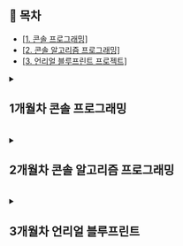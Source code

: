 ## 📌 목차  
- <a href="#console">[1. 콘솔 프로그래밍]</a>  <br/>
- <a href="#console-algo">[2. 콘솔 알고리즘 프로그래밍]</a>  <br/>
- <a href="#unreal-bp">[3. 언리얼 블루프린트 프로젝트]</a>  <br/>

<details>
  <summary><h2 id="console"><b>1개월차 콘솔 프로그래밍</b></h2></summary>

   ## ⍩⃝팩맨 제작
   <p align="center">
     ▼아래 팩맨을 클릭하시면 팩맨 소스코드로 들어갑니다!▼<br/>
     <a href="https://github.com/sansitasan/WantedLecture/tree/main/PackMan" target="_blank">
     <img src="https://github.com/user-attachments/assets/65fe3afc-3162-4688-9570-559e36f6bad6" width="400px">
     </p>
     </a>

  > <details>
  >   <summary><h3>🛠 주요 작업</h3></summary>
  >   
  > >   <details>
  > >    <summary>MemoryPool 제작</summary>
  > >    - 템플릿으로 생성, 삭제가 빈번한 객체들에게 사용할 수 있도록 제작<br/>  
  > >    - 메모리를 잡아두고, 부족할 때마다 공간을 2배로 확장<br/>  
  > >    - `Placement new` 활용하여 미리 확보된 공간에 객체 생성<br/>  
  > >    <p align="center">
  > >      <img src="https://github.com/user-attachments/assets/b4c17d18-e3ea-408f-b2c1-5875a0de8e5b" width="400px">
  > >      <img src="https://github.com/user-attachments/assets/ab0455ef-a5ba-4d79-a2a3-702876eac62f" width="400px">
  > >    </p>
  > >  </details>
  >   
  > >  <details>
  > >    <summary>BT 활용 AI 제작</summary>
  > >    - Node들의 조건 체크로 실행 노드 결정<br/>  
  > >    - 적의 방향을 확률적으로 전환하며 AI 구현<br/>  
  > >    - 플레이어가 근처에 있으면 방향 전환<br/>  
  > >    - 아이템을 먹었다면, 플레이어와 먼 곳으로 도망<br/>  
  > >    <p align="center">
  > >      <img src="https://github.com/user-attachments/assets/ef07f652-d1d7-4e03-abb7-a7f43337a2b1" width="400px">
  > >      <img src="https://github.com/user-attachments/assets/b99a6a93-8769-4b4d-b825-8dd0f989d3da" width="400px">
  > >    </p>
  > >  </details>
  >   
  > >  <details>
  > >    <summary>함수 포인터를 활용한 인풋 매니저, 코루틴 제작</summary>
  > >    - 키와 함수, 객체 타입을 바인딩 후 엔진 내 변수에 등록<br/>  
  > >    - 매 프레임 키 상태를 체크하여 적절한 함수 실행<br/>  
  > >    - 실행할 함수와 객체 타입, 시간과 반복 여부를 받아 타이머 매니저에 등록<br/>  
  > >    - 타이머 매니저는 MemoryPool 사용<br/>  
  > >    <p align="center">
  > >      <img src="https://github.com/user-attachments/assets/156f7453-0390-43fe-97ce-be2a2e8f8967" width="400px">
  > >      <img src="https://github.com/user-attachments/assets/305459d0-3af2-492a-aa8b-a2d533297ca9" width="400px">
  > >      <img src="https://github.com/user-attachments/assets/a470f9b9-97fa-46b2-ac4c-ed134c63382d" width="800px">
  > >    </p>
  > >  </details>
  >   
  > </details>
  > 
  > <details>
  >   <summary><h3>🚨 이슈/해결</h3></summary>
  >   
  > >  <details>
  > >    <summary>적 AI가 같은 자리에서 계속 움직이는 현상</summary>
  > >    - 매 프레임 랜덤 방향 결정으로 인해 발생<br/>  
  > >    - 한 칸마다 방향을 결정하거나 갈림길에서 방향 결정하여 해결<br/>  
  > >  </details>
  >   
  > >  <details>
  > >    <summary>플레이어를 쫓거나 도망칠 때 프레임 드랍 발생</summary>
  > >    - 매 프레임 A* 사용으로 과부하 발생<br/>  
  > >    - 특정 범위 내에서 방향을 정하고 탐색하는 방식으로 해결<br/>  
  > >  </details>
  >   
  > >  <details>
  > >    <summary>Placement new 사용 시 컴파일 오류 발생</summary>
  > >    - new를 memory leak 확인을 위해 매크로로 변경하여 발생<br/>  
  > >    - 매크로에서 사용하는 이름을 전부 변경하여 해결<br/>  
  > >  </details>
  >   
  > >  <details>
  > >    <summary>Scene 전환 시에도 플레이어가 입력을 받는 문제</summary>
  > >    - 함수 포인터 실행 시 active 여부 검사 누락<br/>  
  > >    - 객체별 active 상태를 체크하는 bool 변수를 추가하여 해결<br/>  
  > >  </details>
  >   
  > >  <details>
  > >    <summary>Switch 문 중간에 객체 정의 시 에러</summary>
  > >    - switch 문에서 중괄호 없이 case를 사용할 경우 발생<br/>  
  > >    - 객체 정의를 하는 case는 중괄호로 감싸 해결<br/>  
  > >  </details>
  >   
  > </details>

</details><br/>

<details>
  <summary><h2 id="console-algo"><b>2개월차 콘솔 알고리즘 프로그래밍</b></h2></summary>

   ## 🚀미사일 제작
   <p align="center">
     ▼아래 타이틀을 클릭하시면 미사일 소스코드로 들어갑니다!▼<br/>
     <a href="https://github.com/sansitasan/WantedLecture/tree/main/Missile" target="_blank">
     <img src="https://github.com/user-attachments/assets/d252d663-c6f7-45b7-bc8b-d36e424b125a" width="400px">
     </p>
     </a>

  > <details>
  >   <summary><h3>🛠 주요 작업</h3></summary>
  >   
  > >   <details>
  > >    <summary>SIMD 연산</summary>
  > >    - Vector2, Vector3 구조체의 연산 속도 최적화를 위해 도입<br/>  
  > >    - Vector2는 멤버 변수로 float 둘만을 가짐, 따라서 64비트를 사용하는 __m64를 사용하고 싶었으나, __m64는 부동소수점 연산을 지원하지 않음<br/>  
  > >    - 따라서 128비트를 사용하는 __m128과 float 2개를 사용하는 기존 연산의 성능 비교를 해보았고, 연산들이 평균적으로 20~25%가량 성능 향상이 있었음<br/>
  > >    <p align="center">
  > >      <img src="https://github.com/user-attachments/assets/b4c17d18-e3ea-408f-b2c1-5875a0de8e5b" width="400px">
  > >      <img src="https://github.com/user-attachments/assets/ab0455ef-a5ba-4d79-a2a3-702876eac62f" width="400px">
  > >    </p>
  > >  </details>
  >   
  > >  <details>
  > >    <summary>A*</summary>
  > >    - OpenList, CloseList를 각각 pq와, unordered_map으로 최적화<br/>  
  > >    - OpenList를 set으로 제작하고 싶었으나, 비교 함수 객체를 fCost로 비교하도록 설정하여 fCost가 같을 경우 같은 노드로 인식하는 문제 발생<br/>
  > >    - 이를 변경하는 방법은 MultiSet과 pq가 있었고, 이 선택의 결정권은 이웃 노드의 추가 전 OpenList에 중복 여부를 확인하는 것이었다. 여기서 굳이 순회를 하며 여부 확인을 하는 것은 오히려 비용이 더 나올 것으로 예상되었다.(비교 연산 한 번, CloseList 확인 O(1) vs OpenList 순회 O(k))<br/>  
  > >    - 따라서 MultiSet과 pq중 pq를 선택하게 되었다.<br/>  
  > >    - 타이머 매니저는 MemoryPool 사용<br/>  
  > >    <p align="center">
  > >      <img src="https://github.com/user-attachments/assets/1a3702eb-f52f-4099-9210-925d6f550230" width="400px">
  > >      <img src="https://github.com/user-attachments/assets/5854b10d-28c6-43ab-a36c-3891e3aac66a" width="400px">
  > >    </p>
  > >  </details>
  >
  > >  <details>
  > >    <summary>QuadTree</summary>
  > >    - 많은 미사일이 하나하나 A* 연산을 하면 시간이 오래 걸리기에, 마우스 포인터 주변에 있는 미사일만  A*를 실행시킬 수 있도록 QuadTree를 추가<br/>  
  > >    - 마우스 클릭 시 해당 영역의 자식 노드를 Max Depth까지 생성하고, 마우스 위치를 트리에 추가<br/>  
  > >    - 재클릭시 쿼드 트리의 마우스 위치를 제거하고 다시 현재 위치로 추가<br/>  
  > >    - A*가 활성화되어 있다면 미사일이 트리에서 마우스 위치를 가져올 수 있으면 가져와서 A* 실행<br/>  
  > >    <p align="center">
  > >      <img src="https://github.com/user-attachments/assets/3bb1b33d-a66c-4b83-bf20-cc0b4d3a8a97" width="400px">
  > >    </p>
  > >  </details>
  >
  > >  <details>
  > >    <summary>Curve</summary>
  > >    - 베지어 곡선과 허밋 곡선 추가<br/>  
  > >    - 미사일 위치와 마우스 위치를 시작점, 끝점으로 잡고 시작점과 끝점을 뺀 벡터를 회전시켜 접선 벡터로 활용<br/>  
  > >    - 이를 공식에 대입하고, t값을 시간 대신 등속 운동을 위한 속도 / 거리를 주었다.<br/>
  > >    <p align="center">
  > >      <img src="https://github.com/user-attachments/assets/a9c4b304-d652-4f12-9834-a79be71137be" width="400px">
  > >    </p>
  > >  </details>
  >
  > >  <details>
  > >    <summary>비트 플래그 활용 모드 제작</summary>
  > >    - 다양한 기능을 따로 시연하기 위해 비트 플래그로 중복 상태가 가능하게 만들고, 특정 키를 입력하여 기능을 활성/비활성되게 제작<br/>  
  > >    - 디버깅이 쉽도록 드로우, 쿼드트리 위치 표기 등 제작<br/>
  > >  </details>
  > </details>
  >
  > <details>
  >   <summary><h3>🚨 이슈/해결</h3></summary>
  >   
  > >  <details>
  > >    <summary>dll의 힙에 할당된 객체를 가져와서 삭제할 때 에러 발생</summary>
  > >    - dll과 exe는 서로 사용하는 메모리 영역이 달라 발생<br/>  
  > >    - 같은 메모리 관리자를 사용하도록 visual studio에서 설정하여 해결<br/>  
  > >  </details>
  >   
  > >  <details>
  > >    <summary>서명 없는 유니코드 깨짐 문제</summary>
  > >    - .editorconfig을 사용하여 utf-8로 모든 파일의 인코딩을 통일시켰으나, 운영체제 시스템은 한국어-949로 인식하여 유니코드 깨짐 문제가 발생<br/>  
  > >    - 일반 utf-8은 서명(BOM)이 없어 종종 발생하는 현상<br/>
  > >    - 서명있는 utf-8은 시스템 코드 페이지와 무관하게 utf-8로 인식되며, 파일의 시작 부분에 EF BB BF 3바이트를 추가<br/>
  > >    - utf-8-bom으로 적용하여 해결<br/>  
  > >  </details>
  >   
  > >  <details>
  > >    <summary>MMX 문제</summary>
  > >    - __m64는 정수 연산을 위한 명령어 집합이며, FPU(부동소수점 연산을 위해 존재하는 하드웨어, 이제는 CPU 내부에 통합됨)와 일부 자원을 공유하므로 부동소수점 연산 불가<br/>  
  > >    - 또한 FPU와 공유하기 때문에 사용 이후에는 _mm_empty()함수로 FPU 상태를 복구해야 함<br/>  
  > >    - 따라서 메모리를 더 쓰지만 __m128을 사용<br/>
  > >  </details>
  >   
  > >  <details>
  > >    <summary>에러가 지연되서 나타나는 문제</summary>
  > >    - 힙 손상이 누적되다가 예기치 않은 곳에서 에러 발생<br/>  
  > >    - 지연된 에러가 나오는 경우는 힙의 메타데이터가 손상되거나, 다른 객체의 메모리를 침범하는 경우<br/>
  > >    - 즉시 에러가 나오는 경우는 할당된 메모리 영역이 속한페이지를 벗어난 곳을 침범하는 경우<br/>
  > >    - 지연된 에러가 나오는 경우는 정상적인 동작 중에서 나오기도 하므로 새로 추가한 코드 주변에 힙 손상을 탐지하는 코드를 활용하여 손상의 원인을 탐지해야 함<br/>
  > >  </details>
  >
  > </details>
  
  </details><br/>
  
  <details>
  <summary><h2 id="unreal-bp"><b>3개월차 언리얼 블루프린트</b></h2></summary>

   ## 🛠️하데스 기능
   <p align="center">
     ▼아래 움짤을 클릭하시면 기능 깃허브로 들어갑니다!▼<br/>
     <a href="https://github.com/sansitasan/WantedLecture/tree/main/PackMan" target="_blank">
     <img src="https://github.com/user-attachments/assets/7fb6045c-a572-4de5-a171-351eb3a2073f" width="400px">
     </p>
     </a>

  > <details>
  >   <summary><h3>🛠 주요 작업</h3></summary>
  >   
  > >   <details>
  > >    <summary>선입력 시스템 제작</summary>
  > >    - 액션성이 강한 게임의 특성상 매끄러운 입력과 움직임이 필요<br/>  
  > >    - 이를 위해 행동 중 사용자의 입력이 들어왔을 때, 적당한 시간 동안 입력을 보존<br/>  
  > >    - 행동 종료 시 입력 큐에 입력이 있다면 바로 이어서 실행<br/>  
  > >    <p align="center">
  > >      <img src="https://github.com/user-attachments/assets/096139a8-6ccc-4fd6-b6b5-bf24df23f074" width="600px">
  > >      <img src="https://github.com/user-attachments/assets/77e741b1-90a0-4fad-90a3-42d076c4d3a6" width="400px">
  > >    </p>
  > >  </details>
  >   
  > >  <details>
  > >    <summary>쿨타임 머티리얼 제작</summary>
  > >    - 극좌표를 활용하여 제작<br/>  
  > >    - 적의 방향을 확률적으로 전환하며 AI 구현<br/>  
  > >    - 플레이어가 근처에 있으면 방향 전환<br/>  
  > >    - 아이템을 먹었다면, 플레이어와 먼 곳으로 도망<br/>  
  > >    <p align="center">
  > >      <img src="https://github.com/user-attachments/assets/e5f5789f-567a-4b89-a71e-61b382ef3a55" width="600px">
  > >      <img src="https://github.com/user-attachments/assets/9a7bdb1b-985f-48a4-905f-7615d62edf65" width="400px">
  > >    </p>
  > >  </details>
  >   
  > >  <details>
  > >    <summary>시야 방해 오브젝트 투명화</summary>
  > >    - 플레이어와 카메라 사이에 충돌체를 놓고 여기에 오버랩되는 물체들이 스스로의 opacity값을 조절<br/>  
  > >    - BlendMode가 Masked일 때, opacity값이 0 or 1만 가능하므로 부자연스러움<br/>  
  > >    - 따라서 Translucent로 설정하고 opacity를 자연스럽게 조절<br/>  
  > >    <p align="center">
  > >      <img src="https://github.com/user-attachments/assets/9472ec74-f508-4bcc-8524-a0b7e01d0bcc" width="400px">
  > >      <img src="https://github.com/user-attachments/assets/5196ce1a-0c84-4438-82a2-eb85c99fb116" width="400px">
  > >    </p>
  > >  </details>
  >   
  > </details>
  > 
  > <details>
  >   <summary><h3>🚨 이슈/해결</h3></summary>
  >   
  > >  <details>
  > >    <summary>적 AI가 같은 자리에서 계속 움직이는 현상</summary>
  > >    - 매 프레임 랜덤 방향 결정으로 인해 발생<br/>  
  > >    - 한 칸마다 방향을 결정하거나 갈림길에서 방향 결정하여 해결<br/>  
  > >  </details>
  >   
  > >  <details>
  > >    <summary>플레이어를 쫓거나 도망칠 때 프레임 드랍 발생</summary>
  > >    - 매 프레임 A* 사용으로 과부하 발생<br/>  
  > >    - 특정 범위 내에서 방향을 정하고 탐색하는 방식으로 해결<br/>  
  > >  </details>
  >   
  > >  <details>
  > >    <summary>Placement new 사용 시 컴파일 오류 발생</summary>
  > >    - new를 memory leak 확인을 위해 매크로로 변경하여 발생<br/>  
  > >    - 매크로에서 사용하는 이름을 전부 변경하여 해결<br/>  
  > >  </details>
  >   
  > >  <details>
  > >    <summary>Scene 전환 시에도 플레이어가 입력을 받는 문제</summary>
  > >    - 함수 포인터 실행 시 active 여부 검사 누락<br/>  
  > >    - 객체별 active 상태를 체크하는 bool 변수를 추가하여 해결<br/>  
  > >  </details>
  >   
  > >  <details>
  > >    <summary>Switch 문 중간에 객체 정의 시 에러</summary>
  > >    - switch 문에서 중괄호 없이 case를 사용할 경우 발생<br/>  
  > >    - 객체 정의를 하는 case는 중괄호로 감싸 해결<br/>  
  > >  </details>
  >   
  > </details>

</details><br/>

</details>
